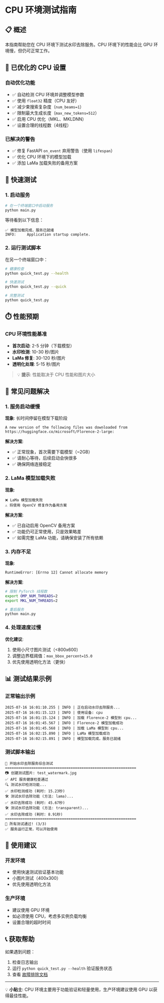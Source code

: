 # CPU 环境测试指南

## 📋 概述

本指南帮助您在 CPU 环境下测试水印去除服务。CPU 环境下的性能会比 GPU 环境慢，但仍可正常工作。

## 🔧 已优化的 CPU 设置

### 自动优化功能
- ✅ 自动检测 CPU 环境并调整模型参数
- ✅ 使用 `float32` 精度（CPU 友好）
- ✅ 减少束搜索复杂度（`num_beams=1`）
- ✅ 限制最大生成长度（`max_new_tokens=512`）
- ✅ 启用 CPU 优化（MKL、MKLDNN）
- ✅ 设置合理的线程数（4线程）

### 已解决的警告
- ✅ 修复 FastAPI `on_event` 弃用警告（使用 `lifespan`）
- ✅ 优化 CPU 环境下的模型加载
- ✅ 添加 LaMa 加载失败的备用方案

## 🚀 快速测试

### 1. 启动服务
```bash
# 在一个终端窗口中启动服务
python main.py
```

等待看到以下信息：
```
✅ 模型加载完成，服务已就绪
INFO:     Application startup complete.
```

### 2. 运行测试脚本
在另一个终端窗口中：

```bash
# 健康检查
python quick_test.py --health

# 快速测试
python quick_test.py --quick

# 完整测试
python quick_test.py
```

## ⏱️ 性能预期

### CPU 环境性能基准
- **首次启动**: 2-5 分钟（下载模型）
- **水印检测**: 10-30 秒/图片
- **LaMa 修复**: 30-120 秒/图片
- **透明化处理**: 5-15 秒/图片

> 💡 **提示**: 性能取决于 CPU 性能和图片大小

## 🐛 常见问题解决

### 1. 服务启动缓慢
**现象**: 长时间停留在模型下载阶段
```
A new version of the following files was downloaded from https://huggingface.co/microsoft/Florence-2-large:
```

**解决方案**:
- ✅ 正常现象，首次需要下载模型（~2GB）
- ✅ 请耐心等待，后续启动会快很多
- ✅ 确保网络连接稳定

### 2. LaMa 模型加载失败
**现象**: 
```
❌ LaMa 模型加载失败
⚠️ 将使用 OpenCV 修复作为备用方案
```

**解决方案**:
- ✅ 已自动启用 OpenCV 备用方案
- ✅ 功能仍可正常使用，只是效果略差
- ✅ 如需完整 LaMa 功能，请确保安装了所有依赖

### 3. 内存不足
**现象**: 
```
RuntimeError: [Errno 12] Cannot allocate memory
```

**解决方案**:
```bash
# 限制 PyTorch 线程数
export OMP_NUM_THREADS=2
export MKL_NUM_THREADS=2

# 重启服务
python main.py
```

### 4. 处理速度过慢
**优化建议**:
1. 使用小尺寸图片测试（<800x600）
2. 调整边界框阈值：`max_bbox_percent=15.0`
3. 优先使用透明化方法（更快）

## 📊 测试结果示例

### 正常输出示例
```
2025-07-16 16:01:10.255 | INFO | 正在启动水印去除服务...
2025-07-16 16:01:15.123 | INFO | 使用设备: cpu
2025-07-16 16:01:15.124 | INFO | 加载 Florence-2 模型到 cpu...
2025-07-16 16:01:45.567 | INFO | Florence-2 模型加载成功
2025-07-16 16:01:45.568 | INFO | 加载 LaMa 模型到 cpu...
2025-07-16 16:02:15.890 | INFO | LaMa 模型加载成功
2025-07-16 16:02:15.891 | INFO | 模型加载完成，服务已就绪
```

### 测试脚本输出
```
🚀 开始水印去除服务综合测试
============================================================
📷 创建测试图片: test_watermark.jpg
✅ API 服务健康检查通过
🔍 测试水印检测功能...
✅ 水印检测成功 (耗时: 15.23秒)
🛠️ 测试水印去除功能 (方法: lama)...
✅ 水印去除成功 (耗时: 45.67秒)
🛠️ 测试水印去除功能 (方法: transparent)...
✅ 水印去除成功 (耗时: 8.91秒)
============================================================
🎉 所有测试通过! (3/3)
✅ 服务运行正常，可以开始使用
```

## 🎯 使用建议

### 开发环境
- 使用快速测试验证基本功能
- 小图片测试（400x300）
- 优先使用透明化方法

### 生产环境
- 建议使用 GPU 环境
- 如必须使用 CPU，考虑多实例负载均衡
- 设置合理的超时时间

## 📞 获取帮助

如果遇到问题：
1. 检查日志输出
2. 运行 `python quick_test.py --health` 验证服务状态
3. 查看 [故障排除文档](README_DEPLOY.md#故障排除)

---

💡 **小贴士**: CPU 环境主要用于功能验证和轻量使用，生产环境建议使用 GPU 以获得最佳性能。 